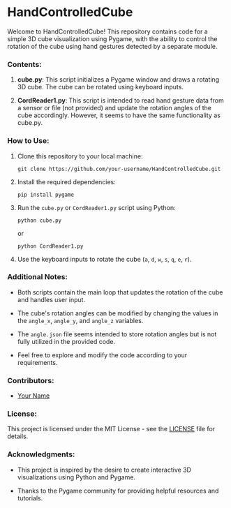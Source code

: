 # **HandControlledCube**

Welcome to HandControlledCube! This repository contains code for a simple 3D cube visualization using Pygame, with the ability to control the rotation of the cube using hand gestures detected by a separate module.

### Contents:

1. **cube.py**: This script initializes a Pygame window and draws a rotating 3D cube. The cube can be rotated using keyboard inputs.

2. **CordReader1.py**: This script is intended to read hand gesture data from a sensor or file (not provided) and update the rotation angles of the cube accordingly. However, it seems to have the same functionality as cube.py.

### How to Use:

1. Clone this repository to your local machine:

    ```
    git clone https://github.com/your-username/HandControlledCube.git
    ```

2. Install the required dependencies:

    ```
    pip install pygame
    ```

3. Run the `cube.py` or `CordReader1.py` script using Python:

    ```
    python cube.py
    ```

    or

    ```
    python CordReader1.py
    ```

4. Use the keyboard inputs to rotate the cube (`a`, `d`, `w`, `s`, `q`, `e`, `r`).

### Additional Notes:

- Both scripts contain the main loop that updates the rotation of the cube and handles user input.

- The cube's rotation angles can be modified by changing the values in the `angle_x`, `angle_y`, and `angle_z` variables.

- The `angle.json` file seems intended to store rotation angles but is not fully utilized in the provided code.

- Feel free to explore and modify the code according to your requirements.

### Contributors:

- [Your Name](https://github.com/your-username)

### License:

This project is licensed under the MIT License - see the [LICENSE](LICENSE) file for details.

### Acknowledgments:

- This project is inspired by the desire to create interactive 3D visualizations using Python and Pygame.

- Thanks to the Pygame community for providing helpful resources and tutorials.

